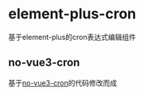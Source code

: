 # element-plus-cron
基于element-plus的cron表达式编辑组件


## no-vue3-cron
基于[no-vue3-cron]( https://github.com/wuchuanpeng/no-vue3-cron)的代码修改而成




